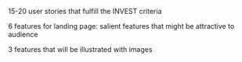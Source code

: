 15-20 user stories that fulfill the INVEST criteria

6 features for landing page: salient features that might be attractive to audience

3 features that will be illustrated with images